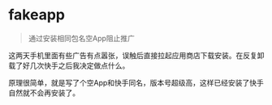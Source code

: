 # fakeapp

> 通过安装相同包名空App阻止推广

这两天手机里面有些广告有点嚣张，误触后直接拉起应用商店下载安装。在反复卸载了好几次快手之后我决定做点什么。

原理很简单，就是写了个空App和快手同名，版本号超级高，这样已经安装了快手自然就不会再安装了。
